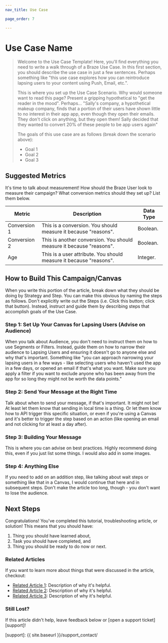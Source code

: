 ```yaml
---
nav_title: Use Case

page_order: 7

---
```


# Use Case Name

> Welcome to the Use Case Template! Here, you'll find everything you need to write a walk through of a Braze Use Case. In this first section, you should describe the use case in just a few sentences. Perhaps something like "this use case explores how you can reintroduce lapsing users to your content using Push, Email, etc.".
>
> This is where you set up the Use Case Scenario. Why would someone want to read this page? Present a gripping hypothetical to "get the reader in the mood". Perhaps... "Sally's company, a hypothetical makeup company, finds that a portion of their users have shown little to no interest in their app app, even though they open their emails. They don't click on anything, but they open them! Sally decided that they wanted to convert 20% of these people to be app users again"
>
> The goals of this use case are as follows (break down the scenario above):
> - Goal 1
> - Goal 2
> - Goal 3

## Suggested Metrics

It's time to talk about measurement! How should the Braze User look to measure their campaign? What conversion metrics should they set up? List them below.

| Metric | Description | Data Type |
| ------ | ----------- | --------- |
| Conversion 1 | This is a conversion. You should measure it because "reasons". | Boolean. |
| Conversion 2 | This is another conversion. You should measure it because "reasons". | Boolean. |
| Age | This is a user attribute. You should measure it because "reasons". | Integer. |

## How to Build This Campaign/Canvas

When you write this portion of the article, break down what they should be doing by Strategy and Step. You can make this obvious by naming the steps as follows. Don't explicitly write out the Steps (i.e. Click this button; click that button). Instead, instruct and guide them by describing steps that accomplish goals of the Use Case.

### Step 1: Set Up Your Canvas for Lapsing Users (Advise on Audience)

When you talk about Audience, you don't need to instruct them on how to use Segments or Filters. Instead, guide them on how to narrow their audience to Lapsing Users and ensuring it doesn't go to anyone else and why that's important. Something like "you can approach narrowing your lapsing users in a few ways - like selecting users who haven't used the app in a few days, or opened an email if that's what you want. Make sure you apply a filter if you want to exclude anyone who has been away from the app for so long they might not be worth the data points."

### Step 2: Send Your Message at the Right Time

Talk about when to send your message, if that's important. It might not be! At least let them know that sending in local time is a thing. Or let them know how to API trigger this specific situation, or even if you're using a Canvas and it's better to trigger the step based on an action (like opening an email and not clicking for at least a day after).

### Step 3: Building Your Message

This is where you can advise on best practices. Highly recommend doing this, even if you just list some things. I would also add in some images.

### Step 4: Anything Else

If you need to add on an addition step, like talking about wait steps or something like that in a Canvas, I would continue that here and in subsequent steps. Don't make the article too long, though - you don't want to lose the audience.


## Next Steps

Congratulations! You've completed this tutorial, troubleshooting article, or solution! This means that you should have:
1. Thing you should have learned about,
2. Task you should have completed, and
3. Thing you should be ready to do now or next.

### Related Articles

If you want to learn more about things that were discussed in the article, checkout:
- [Related Article 1](#solution-1): Description of why it's helpful.
- [Related Article 2](#solution-2): Description of why it's helpful.
- [Related Article 3](#solution-3): Description of why it's helpful.

### Still Lost?

If this article didn't help, leave feedback below or [open a support ticket][support]!

[support]: {{ site.baseurl }}/support_contact/
